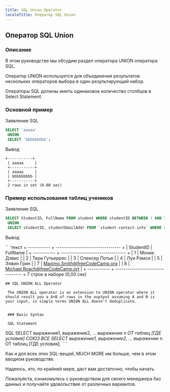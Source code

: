 ```yaml
---
title: SQL Union Operator
localeTitle: Оператор SQL Union
---
```

## Оператор SQL Union

### Описание

В этом руководстве мы обсудим раздел оператора UNION оператора SQL.

Оператор UNION используется для объединения результатов нескольких операторов выбора в один результирующий набор.

Операторы SQL должны иметь одинаковое количество столбцов в Select Statement.

### Основной пример

Заявление SQL

```sql
SELECT 'aaaaa' 
 UNION 
 SELECT 'bbbbbbbbb'; 
```

Вывод

```text
+-----------+ 
 | aaaaa     | 
 +-----------+ 
 | aaaaa     | 
 | bbbbbbbbb | 
 +-----------+ 
 2 rows in set (0.00 sec) 
```

### Пример использования таблиц учеников

Заявление SQL

```sql
SELECT StudentID, FullName FROM student WHERE studentID BETWEEN 1 AND 5 
 UNION 
 SELECT studentID, studentEmailAddr FROM `student-contact-info` WHERE studentID BETWEEN 7 AND 8; 
```

Вывод

\`\` \`текст + ----------- + -------------------------------- + | StudentID | FullName | + ----------- + -------------------------------- + | 1 | Моник Дэвис | | 2 | Тери Гутьеррес | | 3 | Спенсер Потье | | 4 | Луи Рэмси | | 5 | Элвин Грин | | 7 | Maximo.Smith@freeCodeCamp.org | | 8 | Michael.Roach@freeCodeCamp.ort | + ----------- + -------------------------------- + 7 строк в наборе (0,00 сек)
```
## SQL UNION ALL Operator 
 
 The UNION ALL operator is an extension to UNION operator where it should result you a A+B of rows in the ouptput assuming A and B is your input, in simple terms UNION ALL doesn't deduplicate. 
 
 
 ### Basic Syntax 
 
 SQL Statement 
```

SQL SELECT выражение1, выражение2, ... выражение _n ОТ таблиц \[ГДЕ условия\] СОЮЗ ВСЕ SELECT выражение1, выражение2, ... выражение_ n ОТ таблиц \[ГДЕ условия\]; \`\` \`

Как и для всех этих SQL-вещей, MUCH MORE им больше, чем в этом вводном руководстве.

Надеюсь, это, по крайней мере, даст вам достаточно, чтобы начать.

Пожалуйста, ознакомьтесь с руководством для своего менеджера баз данных и получайте удовольствие от различных вариантов.